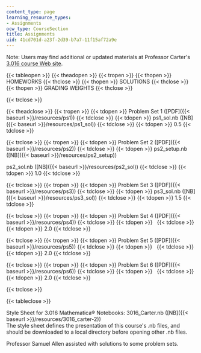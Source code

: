 ```yaml
---
content_type: page
learning_resource_types:
- Assignments
ocw_type: CourseSection
title: Assignments
uid: 41cd701d-a23f-2d39-b7a7-11f15af72a9e
---
```


Note: Users may find additional or updated materials at Professor Carter's [3.016 course Web site](http://pruffle.mit.edu/3.016).

{{< tableopen >}}
{{< theadopen >}}
{{< tropen >}}
{{< thopen >}}
HOMEWORKS
{{< thclose >}}
{{< thopen >}}
SOLUTIONS
{{< thclose >}}
{{< thopen >}}
GRADING WEIGHTS
{{< thclose >}}

{{< trclose >}}

{{< theadclose >}}
{{< tropen >}}
{{< tdopen >}}
Problem Set 1 ([PDF]({{< baseurl >}}/resources/ps1))
{{< tdclose >}}
{{< tdopen >}}
ps1\_sol.nb ([NB]({{< baseurl >}}/resources/ps1_sol))
{{< tdclose >}}
{{< tdopen >}}
0.5
{{< tdclose >}}

{{< trclose >}}
{{< tropen >}}
{{< tdopen >}}
Problem Set 2 ([PDF]({{< baseurl >}}/resources/ps2))
{{< tdclose >}}
{{< tdopen >}}
ps2\_setup.nb ([NB]({{< baseurl >}}/resources/ps2_setup))  
  
ps2\_sol.nb ([NB]({{< baseurl >}}/resources/ps2_sol))
{{< tdclose >}}
{{< tdopen >}}
1.0
{{< tdclose >}}

{{< trclose >}}
{{< tropen >}}
{{< tdopen >}}
Problem Set 3 ([PDF]({{< baseurl >}}/resources/ps3))
{{< tdclose >}}
{{< tdopen >}}
ps3\_sol.nb ([NB]({{< baseurl >}}/resources/ps3_sol))
{{< tdclose >}}
{{< tdopen >}}
1.5
{{< tdclose >}}

{{< trclose >}}
{{< tropen >}}
{{< tdopen >}}
Problem Set 4 ([PDF]({{< baseurl >}}/resources/ps4))
{{< tdclose >}}
{{< tdopen >}}
 
{{< tdclose >}}
{{< tdopen >}}
2.0
{{< tdclose >}}

{{< trclose >}}
{{< tropen >}}
{{< tdopen >}}
Problem Set 5 ([PDF]({{< baseurl >}}/resources/ps5))
{{< tdclose >}}
{{< tdopen >}}
 
{{< tdclose >}}
{{< tdopen >}}
2.0
{{< tdclose >}}

{{< trclose >}}
{{< tropen >}}
{{< tdopen >}}
Problem Set 6 ([PDF]({{< baseurl >}}/resources/ps6))
{{< tdclose >}}
{{< tdopen >}}
 
{{< tdclose >}}
{{< tdopen >}}
2.0
{{< tdclose >}}

{{< trclose >}}

{{< tableclose >}}

Style Sheet for 3.016 Mathematica® Notebooks: 3016\_Carter.nb ([NB]({{< baseurl >}}/resources/3016_carter-2))  
The style sheet defines the presentation of this course's .nb files, and should be downloaded to a local directory before opening other .nb files.

Professor Samuel Allen assisted with solutions to some problem sets.